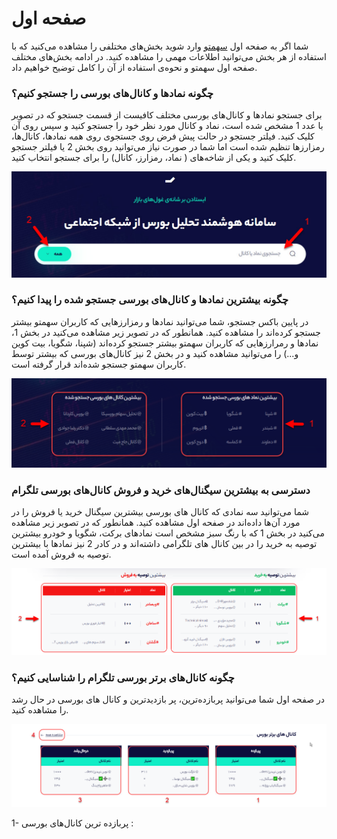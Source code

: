 # صفحه اول

شما اگر به صفحه اول [سهمتو](https://sahmeto.com/) وارد شوید بخش‌های مختلفی را مشاهده می‌کنید که با استفاده از هر بخش می‌توانید اطلاعات مهمی را مشاهده کنید. در ادامه بخش‌های مختلف صفحه اول سهمتو و نحوه‌ی استفاده از آن را کامل توضیح خواهیم داد. 

### چگونه نمادها و کانال‌های بورسی را جستجو کنیم؟

برای جستجو نمادها و کانال‌های بورسی مختلف کافیست از قسمت جستجو که در تصویر با عدد 1 مشخص شده است، نماد و کانال مورد نظر خود را جستجو کنید و سپس روی آن کلیک کنید. فیلتر جستجو در حالت پیش فرض روی جستجوی روی همه نمادها، کانال‌ها، رمزارزها تنظیم شده است اما شما در صورت نیاز می‌توانید روی بخش 2 یا فیلتر جستجو کلیک کنید و یکی از شاخه‌های \( نماد، رمزارز، کانال\) را برای جستجو انتخاب کنید. 

![&#x646;&#x62D;&#x648;&#x647; &#x6CC; &#x62C;&#x633;&#x62A;&#x62C;&#x648; &#x646;&#x645;&#x627;&#x62F; &#x648; &#x6A9;&#x627;&#x646;&#x627;&#x644; &#x628;&#x648;&#x631;&#x633;&#x6CC; &#x62F;&#x631; &#x633;&#x647;&#x645;&#x62A;&#x648;](../.gitbook/assets/jsthw.jpg)

### **چگونه بیشترین نمادها و کانال‌های بورسی جستجو شده را پیدا کنیم؟**

در پایین باکس جستجو، شما می‌توانید نمادها و رمزارزهایی که کاربران سهمتو بیشتر جستجو کرده‌اند را مشاهده کنید. همانطور که در تصویر زیر مشاهده می‌کنید در بخش 1، نمادها و رمرارزهایی که کاربران سهمتو بیشتر جستجو کرده‌اند \(شپنا، شگویا، بیت کوین و...\) را می‌توانید مشاهده کنید و در بخش 2 نیز کانال‌های بورسی که بیشتر توسط کاربران سهمتو جستجو شده‌اند قرار گرفته است. 

![&#x62F;&#x633;&#x62A;&#x631;&#x633;&#x6CC; &#x628;&#x647; &#x628;&#x6CC;&#x634;&#x62A;&#x631;&#x6CC;&#x646; &#x62C;&#x633;&#x62A;&#x62C;&#x648;&#x647;&#x627;&#x6CC; &#x627;&#x62E;&#x6CC;&#x631; &#x6A9;&#x627;&#x631;&#x628;&#x631;&#x627;&#x646; &#x633;&#x647;&#x645;&#x62A;&#x648;](../.gitbook/assets/nmadha-w-kanal-hay-pr-jsthw.png)

### دسترسی به بیشترین سیگنال‌های خرید و فروش کانال‌های بورسی تلگرام

شما می‌توانید سه نمادی که کانال های بورسی بیشترین سیگنال خرید یا فروش را در مورد آن‌ها داده‌اند در صفحه اول مشاهده کنید. همانطور که در تصویر زیر مشاهده می‌کنید در بخش 1 که با رنگ سبز مشخص است نمادهای برکت، شگویا و خودرو بیشترین توصیه به خرید را در بین کانال های تلگرامی داشته‌اند و در کادر 2 نیز نمادها با بیشترین توصیه به فروش آمده است. 

![&#x646;&#x645;&#x627;&#x62F;&#x647;&#x627; &#x628;&#x627; &#x628;&#x6CC;&#x634;&#x62A;&#x631;&#x6CC;&#x646; &#x633;&#x6CC;&#x6AF;&#x646;&#x627;&#x644; &#x62E;&#x631;&#x6CC;&#x62F; &#x648; &#x641;&#x631;&#x648;&#x634;](../.gitbook/assets/twsyh-bh-khryd-w-frwsh.png)

### چگونه کانال‌های برتر بورسی تلگرام را شناسایی کنیم؟

در صفحه اول شما می‌توانید پربازده‌ترین، پر بازدیدترین و کانال های بورسی در حال رشد را مشاهده کنید. 

![](../.gitbook/assets/kanal-hay-brtr.png)

1- پربازده ترین کانال‌های بورسی : 

### 









